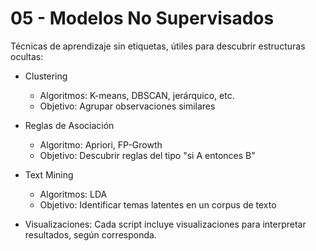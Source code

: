 # 05 - Modelos No Supervisados

Técnicas de aprendizaje sin etiquetas, útiles para descubrir estructuras ocultas:

- Clustering
  - Algoritmos: K-means, DBSCAN, jerárquico, etc.
  - Objetivo: Agrupar observaciones similares

- Reglas de Asociación
  - Algoritmo: Apriori, FP-Growth
  - Objetivo: Descubrir reglas del tipo "si A entonces B"

- Text Mining
  - Algoritmos: LDA
  - Objetivo: Identificar temas latentes en un corpus de texto

- Visualizaciones: Cada script incluye visualizaciones para interpretar resultados, según corresponda.


